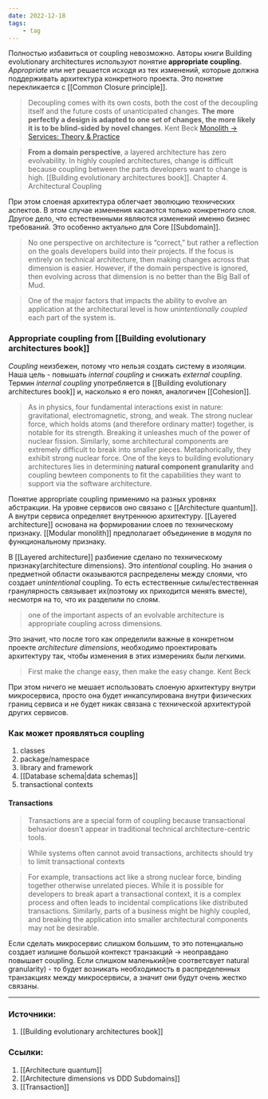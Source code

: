 ```yaml
---
date: 2022-12-18
tags:
    - tag
---
```


Полностью избавиться от coupling невозможно. Авторы книги Building evolutionary architectures используют понятие **appropriate coupling**. *Appropriate* или нет решается исходя из тех изменений, которые должна поддерживать архитектура конкретного проекта. Это понятие перекликается с [[Common Closure principle]].

> Decoupling comes with its own costs, both the cost of the decoupling itself and the future costs of unanticipated changes. **The more perfectly a design is adapted to one set of changes, the more likely it is to be blind-sided by novel changes**. Kent Beck [Monolith -> Services: Theory & Practice](https://medium.com/@kentbeck_7670/monolith-services-theory-practice-617e4546a879)

> **From a domain perspective**, a layered architecture has zero evolvability. In highly coupled architectures, change is difficult because coupling between the parts developers want to change is high. [[Building evolutionary architectures book]]. Chapter 4. Architectural Coupling

При этом слоеная архитектура облегчает эволюцию технических аспектов. В этом случае изменения касаются только конкретного слоя. Другое дело, что естественными являются изменений именно бизнес требований. Это особенно актуально для Core [[Subdomain]].

> No one perspective on architecture is “correct,” but rather a reflection on the goals developers build into their projects. If the focus is entirely on technical architecture, then making changes across that dimension is easier. However, if the domain perspective is ignored, then evolving across that dimension is no better than the Big Ball of Mud.

> One of the major factors that impacts the ability to evolve an application at the architectural level is how *unintentionally coupled* each part of the system is.


### Appropriate coupling from [[Building evolutionary architectures book]]

*Coupling* неизбежен, потому что нельзя создать систему в изоляции. Наша цель - повышать *internal coupling* и снижать *external coupling*. Термин *internal coupling* употребляется в [[Building evolutionary architectures book]] и, насколько я его понял, аналогичен [[Cohesion]].

> As in physics, four fundamental interactions exist in nature: gravitational, electromagnetic, strong, and weak. The strong nuclear force, which holds atoms (and therefore ordinary matter) together, is notable for its strength. Breaking it unleashes much of the power of nuclear fission. Similarly, some architectural components are extremely difficult to break into smaller pieces. Metaphorically, they exhibit strong nuclear force. One of the keys to building evolutionary architectures lies in determining **natural component granularity** and coupling bewteen components to fit the capabilities they want to support via the software architecture.

Понятие appropriate coupling применимо на разных уровнях абстракции. На уровне сервисов оно связано с [[Architecture quantum]]. А внутри сервиса определяет внутреннюю архитектуру. [[Layered architecture]] основана на формировании слоев по техническому признаку. [[Modular monolith]] предполагает объединение в модуля по функциональному признаку.

В [[Layered architecture]] разбиение сделано по техническому признаку(architecture dimensions). Это *intentional* coupling. Но знания о предметной области оказываются распределены между слоями, что создает *unintentional* coupling. То есть естественные силы/естественная гранулярность связывает их(поэтому их приходится менять вместе), несмотря на то, что их разделили по слоям.

> one of the important aspects of an evolvable architecture is appropriate coupling across dimensions.

Это значит, что после того как определили важные в конкретном проекте *architecture dimensions*, необходимо проектировать архитектуру так, чтобы изменения в этих измерениях были легкими.

> First make the change easy, then make the easy change. Kent Beck

При этом ничего не мешает использовать слоеную архитектуру внутри микросервиса, просто она будет инкапсулирована внутри физических границ сервиса и не будет никак связана с технической архитектурой других сервисов.

### Как может проявляться coupling

1. classes
1. package/namespace
1. library and framework
1. [[Database schema|data schemas]]
1. transactional contexts

#### Transactions

> Transactions are a special form of coupling because transactional behavior doesn’t appear in traditional technical architecture-centric tools.

> While systems often cannot avoid transactions, architects should try to limit transactional contexts

> For example, transactions act like a strong nuclear force, binding together otherwise unrelated pieces. While it is possible for developers to break apart a transactional context, it is a complex process and often leads to incidental complications like distributed transactions. Similarly, parts of a business might be highly coupled, and breaking the application into smaller architectural components may not be desirable.

Если сделать микросервис слишком большим, то это потенциально создает излишне большой контекст транзакций -> неоправдано повышает coupling. Если слишком маленький(не соответсвует natural granularity) - то будет возникать необходимость в распределенных транзакциях между микросервисы, а значит они будут очень жестко связаны.

---

### Источники:
1. [[Building evolutionary architectures book]]

### Ссылки:
1. [[Architecture quantum]]
1. [[Architecture dimensions vs DDD Subdomains]]
1. [[Transaction]]
